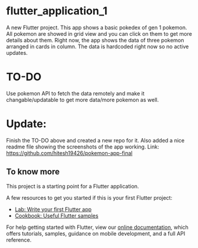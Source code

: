 # flutter_application_1

A new Flutter project. This app shows a basic pokedex of gen 1 pokemon. All pokemon are showed in grid view and you can click on them to get more details about them.
Right now, the app shows the data of three pokemon arranged in cards in column. The data is hardcoded right now so no active updates.

# TO-DO
Use pokemon API to fetch the data remotely and make it changable/updatable to get more data/more pokemon as well.

# Update:
Finish the TO-DO above and created a new repo for it. Also added a nice readme file showing the screenshots of the app working.
Link: https://github.com/hitesh19426/pokemon-app-final


## To know more
This project is a starting point for a Flutter application.

A few resources to get you started if this is your first Flutter project:
- [Lab: Write your first Flutter app](https://flutter.dev/docs/get-started/codelab)
- [Cookbook: Useful Flutter samples](https://flutter.dev/docs/cookbook)

For help getting started with Flutter, view our
[online documentation](https://flutter.dev/docs), which offers tutorials,
samples, guidance on mobile development, and a full API reference.
